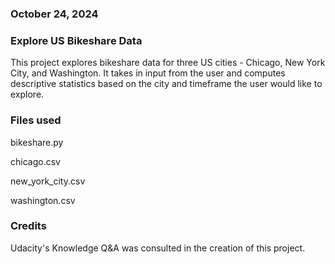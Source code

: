 ### October 24, 2024

### Explore US Bikeshare Data

This project explores bikeshare data for three US cities - Chicago, New York City, and Washington. It takes in input from the user and computes descriptive statistics based on the city and timeframe the user would like to explore.

### Files used
bikeshare.py

chicago.csv

new_york_city.csv

washington.csv

### Credits
Udacity's Knowledge Q&A was consulted in the creation of this project.

